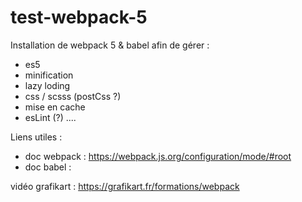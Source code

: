 # test-webpack-5


Installation de webpack 5 & babel afin de gérer :
- es5
- minification
- lazy loding
- css / scsss (postCss ?)
- mise en cache
- esLint (?)
....

Liens utiles :
- doc webpack : https://webpack.js.org/configuration/mode/#root
- doc babel :


vidéo grafikart : https://grafikart.fr/formations/webpack